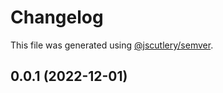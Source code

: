 # Changelog

This file was generated using [@jscutlery/semver](https://github.com/jscutlery/semver).

## 0.0.1 (2022-12-01)
